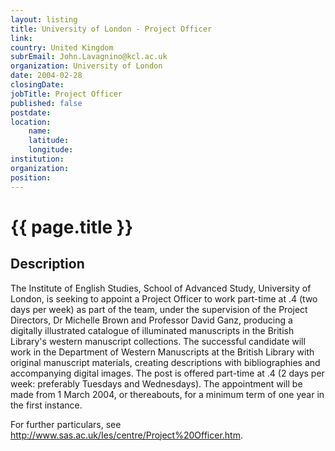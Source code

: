 ```yaml
---
layout: listing
title: University of London - Project Officer
link:
country: United Kingdom
subrEmail: John.Lavagnino@kcl.ac.uk
organization: University of London 
date: 2004-02-28
closingDate: 
jobTitle: Project Officer
published: false
postdate:
location:
    name: 
    latitude: 
    longitude: 
institution: 
organization: 
position: 
--- 
```



# {{ page.title }}

## Description



<p>The Institute of English Studies, School of Advanced Study, University of London, is seeking to appoint a Project Officer to work part-time at .4 (two days per week) as part of the team, under the supervision of the Project Directors, Dr Michelle Brown and Professor David Ganz, producing a digitally illustrated catalogue of illuminated manuscripts in the British Library's western manuscript collections. The successful candidate will work in the Department of Western Manuscripts at the British Library with original manuscript materials, creating descriptions with bibliographies and accompanying digital images. The post is offered part-time at .4 (2 days per week: preferably Tuesdays and Wednesdays). The appointment will be made from 1 March 2004, or thereabouts, for a minimum term of one year in the first instance.</p>
<p>For further particulars, see
<a href="http://www.sas.ac.uk/Ies/centre/Project%20Officer.htm">http://www.sas.ac.uk/Ies/centre/Project%20Officer.htm</a>.</p>
